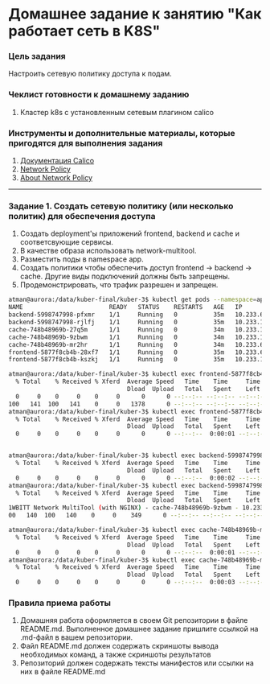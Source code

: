 # Домашнее задание к занятию "Как работает сеть в K8S"

### Цель задания

Настроить сетевую политику доступа к подам.

### Чеклист готовности к домашнему заданию

1. Кластер k8s с установленным сетевым плагином calico

### Инструменты и дополнительные материалы, которые пригодятся для выполнения задания

1. [Документация Calico](https://www.tigera.io/project-calico/)
2. [Network Policy](https://kubernetes.io/docs/concepts/services-networking/network-policies/)
3. [About Network Policy](https://docs.projectcalico.org/about/about-network-policy)

-----

### Задание 1. Создать сетевую политику (или несколько политик) для обеспечения доступа

1. Создать deployment'ы приложений frontend, backend и cache и соответсвующие сервисы.
2. В качестве образа использовать network-multitool.
3. Разместить поды в namespace app.
4. Создать политики чтобы обеспечить доступ frontend -> backend -> cache. Другие виды подключений должны быть запрещены.
5. Продемонстрировать, что трафик разрешен и запрещен.

```bash
atman@aurora:/data/kuber-final/kuber-3$ kubectl get pods --namespace=app -o wide
NAME                        READY   STATUS    RESTARTS   AGE   IP              NODE    NOMINATED NODE   READINESS GATES
backend-5998747998-pfxmr    1/1     Running   0          35m   10.233.66.72    skyn1   <none>           <none>
backend-5998747998-rjlfj    1/1     Running   0          35m   10.233.116.74   skyn2   <none>           <none>
cache-748b48969b-27q5m      1/1     Running   0          34m   10.233.116.77   skyn2   <none>           <none>
cache-748b48969b-9zbwm      1/1     Running   0          34m   10.233.116.76   skyn2   <none>           <none>
cache-748b48969b-mr2hr      1/1     Running   0          34m   10.233.66.74    skyn1   <none>           <none>
frontend-5877f8cb4b-28xf7   1/1     Running   0          35m   10.233.66.73    skyn1   <none>           <none>
frontend-5877f8cb4b-kszkj   1/1     Running   0          35m   10.233.116.75   skyn2   <none>           <none>

atman@aurora:/data/kuber-final/kuber-3$ kubectl exec frontend-5877f8cb4b-28xf7  --namespace=app -- curl backend-sv
  % Total    % Received % Xferd  Average Speed   Time    Time     Time  Current
                                 Dload  Upload   Total   Spent    Left  Speed
  0     0    0     0    0     0      0      0 --:--:-- --:--:-- --:--:--     0WBITT Network MultiTool (with NGINX) - backend-5998747998-pfxmr - 10.233.66.72 - HTTP: 80 , HTTPS: 443 . (Formerly praqma/network-multitool)
100   141  100   141    0     0   1378      0 --:--:-- --:--:-- --:--:-- 47000
atman@aurora:/data/kuber-final/kuber-3$ kubectl exec frontend-5877f8cb4b-28xf7  --namespace=app -- curl cache-sv
  % Total    % Received % Xferd  Average Speed   Time    Time     Time  Current
                                 Dload  Upload   Total   Spent    Left  Speed
  0     0    0     0    0     0      0      0 --:--:--  0:00:01 --:--:--     0^C


atman@aurora:/data/kuber-final/kuber-3$ kubectl exec backend-5998747998-rjlfj  --namespace=app -- curl frontend-sv
  % Total    % Received % Xferd  Average Speed   Time    Time     Time  Current
                                 Dload  Upload   Total   Spent    Left  Speed
  0     0    0     0    0     0      0      0 --:--:--  0:00:02 --:--:--     0^C
atman@aurora:/data/kuber-final/kuber-3$ kubectl exec backend-5998747998-rjlfj  --namespace=app -- curl cache-sv
  % Total    % Received % Xferd  Average Speed   Time    Time     Time  Current
                                 Dload  Upload   Total   Spent    Left  Speed
1WBITT Network MultiTool (with NGINX) - cache-748b48969b-9zbwm - 10.233.116.76 - HTTP: 80 , HTTPS: 443 . (Formerly praqma/network-multitool)
00   140  100   140    0     0    349      0 --:--:-- --:--:-- --:--:-- 35000

atman@aurora:/data/kuber-final/kuber-3$ kubectl exec cache-748b48969b-mr2hr   --namespace=app -- curl backend-sv
  % Total    % Received % Xferd  Average Speed   Time    Time     Time  Current
                                 Dload  Upload   Total   Spent    Left  Speed
  0     0    0     0    0     0      0      0 --:--:--  0:00:01 --:--:--     0^C
atman@aurora:/data/kuber-final/kuber-3$ kubectl exec cache-748b48969b-mr2hr   --namespace=app -- curl frontend-sv
  % Total    % Received % Xferd  Average Speed   Time    Time     Time  Current
                                 Dload  Upload   Total   Spent    Left  Speed
  0     0    0     0    0     0      0      0 --:--:--  0:00:03 --:--:--     0^C
```
### Правила приема работы

1. Домашняя работа оформляется в своем Git репозитории в файле README.md. Выполненное домашнее задание пришлите ссылкой на .md-файл в вашем репозитории.
2. Файл README.md должен содержать скриншоты вывода необходимых команд, а также скриншоты результатов
3. Репозиторий должен содержать тексты манифестов или ссылки на них в файле README.md
